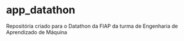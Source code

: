 # app_datathon
 Repositória criado para o Datathon da FIAP da turma de Engenharia de Aprendizado de Máquina
